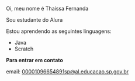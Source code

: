 Oi, meu nome é Thaissa Fernanda

Sou estudante do Alura

Estou aprendendo as seguintes linguagens:
* Java
* Scratch

**Para entrar em contato**

email: 00001096654891sp@al.educacao.sp.gov.br
